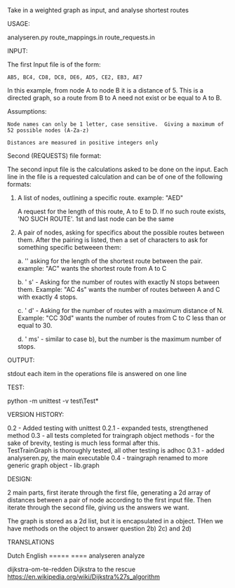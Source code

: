 Take in a weighted graph as input, and analyse shortest routes

USAGE:

analyseren.py route_mappings.in route_requests.in


INPUT:

The first Input file is of the form:

	AB5, BC4, CD8, DC8, DE6, AD5, CE2, EB3, AE7

In this example, from node A to node B it is a distance of 5.  This is a directed graph, so a route from B to A need not exist or be equal to A to B.

Assumptions: 

	Node names can only be 1 letter, case sensitive.  Giving a maximum of 52 possible nodes (A-Za-z)

	Distances are measured in positive integers only


Second (REQUESTS) file format:

The second input file is the calculations asked to be done on the input.  Each line in the file is a requested calculation and can be of one of the following 
formats:

1.  A list of nodes, outlining a specific route.  example: "AED"
	
	A request for the length of this route, A to E to D.  If no such route exists, 'NO SUCH ROUTE'.  1st and last node can be the same

2.  A pair of nodes, asking for specifics about the possible routes between them.  After the pairing is listed, 
    then a set of characters to ask for something specific betweeen them:

	a.  '<noting>' asking for the length of the shortest route between the pair.  example: "AC" wants the shortest route from A to C

	b.  ' <number>s' - Asking for the number of routes with exactly N stops between them.  Example: "AC 4s" wants the number of routes between
		A and C with exactly 4 stops.

	c.  ' <number>d' - Asking for the number of routes with a maximum distance of N.  Example: "CC 30d" wants the number of routes from C to C less than
		or equal to 30.

	d.  ' <number>ms' - similar to case b), but the number is the maximum number of stops.

OUTPUT:

stdout	each item in the operations file is answered on one line

TEST:

python -m unittest -v test\Test*

VERSION HISTORY:

0.2 	- Added testing with unittest
0.2.1 	- expanded tests, strengthened method
0.3		- all tests completed for traingraph object methods - for the sake of brevity, testing is much less formal after this.  
					TestTrainGraph is thoroughly tested, all other testing is adhoc
0.3.1	- added analyseren.py, the main executable
0.4		- traingraph renamed to more generic graph object - lib.graph

DESIGN:

2 main parts, first iterate through the first file, generating a 2d array of distances between a pair of node according to the first input file.  Then
iterate through the second file, giving us the answers we want.

The graph is stored as a 2d list, but it is encapsulated in a object.  THen we have methods on the object to answer question 2b) 2c) and 2d)


TRANSLATIONS

Dutch							English
=====							====
analyseren				 		analyze

dijkstra-om-te-redden 			Dijkstra to the rescue
								https://en.wikipedia.org/wiki/Dijkstra%27s_algorithm
							
